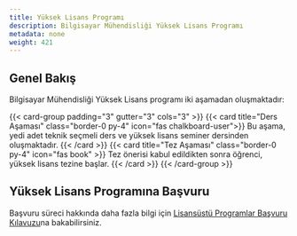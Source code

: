 ```yaml
---
title: Yüksek Lisans Programı
description: Bilgisayar Mühendisliği Yüksek Lisans Programı
metadata: none
weight: 421
---
```


## Genel Bakış

Bilgisayar Mühendisliği Yüksek Lisans programı iki aşamadan oluşmaktadır:

{{< card-group padding="3" gutter="3" cols="3" >}}
{{< card title="Ders Aşaması" class="border-0 py-4" icon="fas chalkboard-user">}}
Bu aşama, yedi adet teknik seçmeli ders ve yüksek lisans seminer dersinden oluşmaktadır.
{{< /card >}}
{{< card title="Tez Aşaması" class="border-0 py-4" icon="fas book" >}}
Tez önerisi kabul edildikten sonra öğrenci, yüksek lisans tezine başlar.
{{< /card >}}
{{< /card-group >}}

## Yüksek Lisans Programına Başvuru

Başvuru süreci hakkında daha fazla bilgi için [Lisansüstü Programlar Başvuru Kılavuzu](https://adaylar.boun.edu.tr/en-EN/Page/Admissions/Graduate/All)na bakabilirsiniz.
